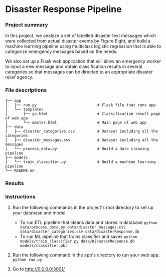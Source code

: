 # Disaster Response Pipeline 

### Project summary

In this project, we analyze a set of labelled disaster text messages which were collected from actual disaster events by Figure Eight, and build a machine learning pipeline using multiclass logistic regression that is able to categorize emergency messages based on the needs.

We also set up a Flask web application that will allow an emergency worker to input a new message and obtain classification results in several categories so that messages can be directed to an appropriate disaster relief agency.

### File descriptions

    ├── app     
    │   ├── run.py                           # Flask file that runs app
    │   └── templates   
    │       ├── go.html                      # Classification result page of web app
    │       └── master.html                  # Main page of web app    
    ├── data                   
    │   ├── disaster_categories.csv          # Dataset including all the categories  
    │   ├── disaster_messages.csv            # Dataset including all the messages
    │   └── process_data.py                  # Build a data cleaning pipeline
    ├── models
    │   └── train_classifier.py              # Build a machine learning pipeline           
    └── README.md

### Results

### Instructions
1. Run the following commands in the project's root directory to set up your database and model.

    - To run ETL pipeline that cleans data and stores in database
        `python data/process_data.py data/disaster_messages.csv data/disaster_categories.csv data/DisasterResponse.db`
    - To run ML pipeline that trains classifier and saves
        `python models/train_classifier.py data/DisasterResponse.db models/classifier.pkl`

2. Run the following command in the app's directory to run your web app.
    `python run.py`

3. Go to http://0.0.0.0:3001/
